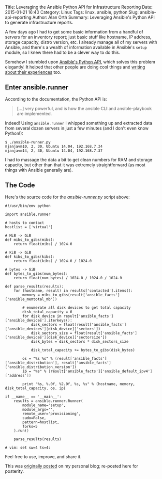 Title: Leveraging the Ansible Python API for Infrastructure Reporting
Date: 2015-01-21 16:40
Category: Linux
Tags: linux, ansible, python
Slug: ansible-api-reporting
Author: Alan Orth
Summary: Leveraging Ansible's Python API to generate infrastructure reports.

A few days ago I had to get some basic information from a handful of servers for an inventory report; just basic stuff like hostname, IP address, storage capacity, distro version, etc. I already manage all of my servers with Ansible, and there's a wealth of information available in Ansible's `setup` module, so I knew there had to be a clever way to do this.

Somehow I stumbled upon [Ansible's Python API](http://docs.ansible.com/developing_api.html), which solves this problem elegantly! It helped that other people are doing cool things and [writing about their experiences](http://jpmens.net/2012/12/13/obtaining-remote-data-with-ansible-s-api/) too.

## Enter ansible.runner

According to the documentation, the Python API is:

<blockquote>[...] very powerful, and is how the ansible CLI and ansible-playbook are implemented.</blockquote>

Indeed! Using `ansible.runner` I whipped something up and extracted data from several dozen servers in just a few minutes (and I don't even know Python!):

```
$ ./ansible-runner.py
mjanjavm10, 2, 30, Ubuntu 14.04, 192.168.7.34
mjanjavm14, 2, 30, Ubuntu 14.04, 192.168.7.37
```

I had to massage the data a bit to get clean numbers for RAM and storage capacity, but other than that it was extremely straightforward (as most things with Ansible generally are).

## The Code

Here's the source code for the *ansible-runner.py* script above:

```
#!/usr/bin/env python

import ansible.runner

# hosts to contact
hostlist = ['virtual']

# MiB -> GiB
def mibs_to_gibs(mibs):
    return float(mibs) / 1024.0

# KiB -> GiB
def kibs_to_gibs(kibs):
    return float(kibs) / 1024.0 / 1024.0

# bytes -> GiB
def bytes_to_gibs(num_bytes):
    return float(num_bytes) / 1024.0 / 1024.0 / 1024.0

def parse_results(results):
    for (hostname, result) in results['contacted'].items():
        memory = mibs_to_gibs(result['ansible_facts']['ansible_memtotal_mb'])

        # enumerate all disk devices to get total capacity
        disk_total_capacity = 0
        for disk_device in result['ansible_facts']['ansible_devices'].iterkeys():
            disk_sectors = float(result['ansible_facts']['ansible_devices'][disk_device]['sectors'])
            disk_sectors_size = float(result['ansible_facts']['ansible_devices'][disk_device]['sectorsize'])
            disk_bytes = disk_sectors * disk_sectors_size

            disk_total_capacity += bytes_to_gibs(disk_bytes)

        os = "%s %s" % (result['ansible_facts']['ansible_distribution'], result['ansible_facts']['ansible_distribution_version'])
        ip = "%s" % (result['ansible_facts']['ansible_default_ipv4']['address'])

        print "%s, %.0f, %2.0f, %s, %s" % (hostname, memory, disk_total_capacity, os, ip)

if __name__ == '__main__':
    results = ansible.runner.Runner(
        module_name='setup',
        module_args='',
        remote_user='provisioning',
        sudo=False,
        pattern=hostlist,
        forks=5
    ).run()

    parse_results(results)

# vim: set sw=4 ts=4:
```

Feel free to use, improve, and share it.

This was [originally posted](https://mjanja.ch/2015/01/leveraging-the-ansible-python-api-for-infrastructure-reporting/) on my personal blog; re-posted here for posterity.
